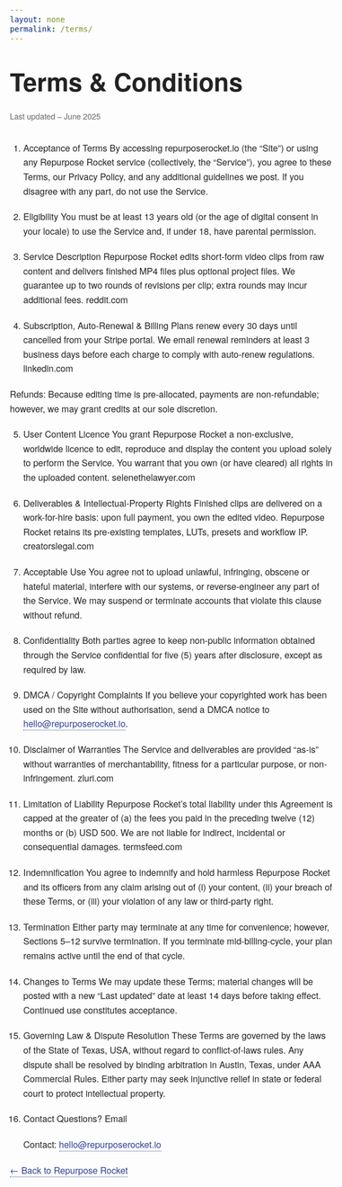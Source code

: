 ```yaml
---
layout: none
permalink: /terms/
---
```


<meta name="viewport" content="width=device-width,initial-scale=1">

<style>
/* Keep the typography you just finalised */
body {font-family:"Helvetica Neue",Arial,sans-serif;font-size:1rem;line-height:1.6;color:#222;width:100%;margin:0 auto;padding:2rem 1.5rem;}
h1   {font-size:2.75rem;margin:2rem 0 1rem;}
p,li {margin-bottom:1.25rem;}
ul,ol{padding-left:1.5rem;}
a    {color:#303F91;text-decoration:none;border-bottom:1px dotted currentColor;}
a:hover{border-color:transparent}
.last-updated{font-size:.875rem;color:#666;margin-bottom:2rem;display:block}
</style>

# Terms & Conditions
<span class="last-updated">Last updated  –  June 2025</span>


1. Acceptance of Terms
By accessing repurposerocket.io (the “Site”) or using any Repurpose Rocket service (collectively, the “Service”), you agree to these Terms, our Privacy Policy, and any additional guidelines we post. If you disagree with any part, do not use the Service.

2. Eligibility
You must be at least 13 years old (or the age of digital consent in your locale) to use the Service and, if under 18, have parental permission.

3. Service Description
Repurpose Rocket edits short-form video clips from raw content and delivers finished MP4 files plus optional project files. We guarantee up to two rounds of revisions per clip; extra rounds may incur additional fees. 
reddit.com

4. Subscription, Auto-Renewal & Billing
Plans renew every 30 days until cancelled from your Stripe portal. We email renewal reminders at least 3 business days before each charge to comply with auto-renew regulations. 
linkedin.com

Refunds: Because editing time is pre-allocated, payments are non-refundable; however, we may grant credits at our sole discretion.

5. User Content Licence
You grant Repurpose Rocket a non-exclusive, worldwide licence to edit, reproduce and display the content you upload solely to perform the Service. You warrant that you own (or have cleared) all rights in the uploaded content. 
selenethelawyer.com

6. Deliverables & Intellectual-Property Rights
Finished clips are delivered on a work-for-hire basis: upon full payment, you own the edited video. Repurpose Rocket retains its pre-existing templates, LUTs, presets and workflow IP. 
creatorslegal.com

7. Acceptable Use
You agree not to upload unlawful, infringing, obscene or hateful material, interfere with our systems, or reverse-engineer any part of the Service. We may suspend or terminate accounts that violate this clause without refund.

8. Confidentiality
Both parties agree to keep non-public information obtained through the Service confidential for five (5) years after disclosure, except as required by law.

9. DMCA / Copyright Complaints
If you believe your copyrighted work has been used on the Site without authorisation, send a DMCA notice to hello@repurposerocket.io.

10. Disclaimer of Warranties
The Service and deliverables are provided “as-is” without warranties of merchantability, fitness for a particular purpose, or non-infringement. 
zluri.com

11. Limitation of Liability
Repurpose Rocket’s total liability under this Agreement is capped at the greater of (a) the fees you paid in the preceding twelve (12) months or (b) USD 500. We are not liable for indirect, incidental or consequential damages. 
termsfeed.com

12. Indemnification
You agree to indemnify and hold harmless Repurpose Rocket and its officers from any claim arising out of (i) your content, (ii) your breach of these Terms, or (iii) your violation of any law or third-party right.

13. Termination
Either party may terminate at any time for convenience; however, Sections 5–12 survive termination. If you terminate mid-billing-cycle, your plan remains active until the end of that cycle.

14. Changes to Terms
We may update these Terms; material changes will be posted with a new “Last updated” date at least 14 days before taking effect. Continued use constitutes acceptance.

15. Governing Law & Dispute Resolution
These Terms are governed by the laws of the State of Texas, USA, without regard to conflict-of-laws rules. Any dispute shall be resolved by binding arbitration in Austin, Texas, under AAA Commercial Rules. Either party may seek injunctive relief in state or federal court to protect intellectual property.

16. Contact
Questions? Email <p>Contact: <a href="mailto:hello@repurposerocket.io">hello@repurposerocket.io</a></p>

<p><a href="https://repurposerocket.io/">← Back to Repurpose Rocket</a></p>
